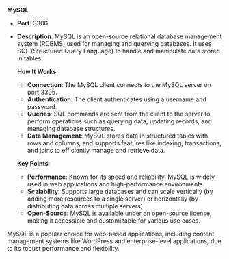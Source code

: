 **MySQL**  
- **Port**: 3306  
- **Description**: MySQL is an open-source relational database management system (RDBMS) used for managing and querying databases. It uses SQL (Structured Query Language) to handle and manipulate data stored in tables.

   **How It Works**:
   - **Connection**: The MySQL client connects to the MySQL server on port 3306.
   - **Authentication**: The client authenticates using a username and password.
   - **Queries**: SQL commands are sent from the client to the server to perform operations such as querying data, updating records, and managing database structures.
   - **Data Management**: MySQL stores data in structured tables with rows and columns, and supports features like indexing, transactions, and joins to efficiently manage and retrieve data.

   **Key Points**:
   - **Performance**: Known for its speed and reliability, MySQL is widely used in web applications and high-performance environments.
   - **Scalability**: Supports large databases and can scale vertically (by adding more resources to a single server) or horizontally (by distributing data across multiple servers).
   - **Open-Source**: MySQL is available under an open-source license, making it accessible and customizable for various use cases.

MySQL is a popular choice for web-based applications, including content management systems like WordPress and enterprise-level applications, due to its robust performance and flexibility.
